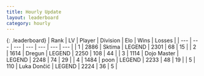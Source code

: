 ```yaml
---
title: Hourly Update
layout: leaderboard
category: hourly
---
```


{: .leaderboard}
| Rank | LV | Player | Division | Elo | Wins | Losses |
| --- | --- | --- | --- | --- | --- | --- |
| <span data-change="0">1</span> | 2886 | <span title="ID: 353063">Sktima</span> | LEGEND | <span data-change="0">2301</span> | <span data-change="0">68</span> | <span data-change="0">15</span> |
| <span data-change="0">2</span> | 1614 | <span title="ID: 337810">Dregun</span> | LEGEND | <span data-change="0">2250</span> | <span data-change="0">108</span> | <span data-change="0">44</span> |
| <span data-change="0">3</span> | 1114 | <span title="ID: 431504">Dojo Master</span> | LEGEND | <span data-change="0">2248</span> | <span data-change="0">74</span> | <span data-change="0">29</span> |
| <span data-change="0">4</span> | 1484 | <span title="ID: 540690">poon</span> | LEGEND | <span data-change="0">2233</span> | <span data-change="0">48</span> | <span data-change="0">19</span> |
| <span data-change="1">5</span> | 110 | <span title="ID: 632030">Luka Dončić</span> | LEGEND | <span data-change="0">2224</span> | <span data-change="0">36</span> | <span data-change="0">5</span> |